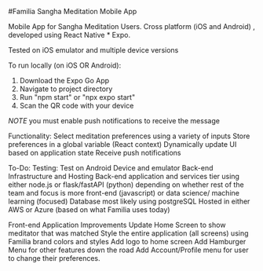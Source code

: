 #Familia Sangha Meditation Mobile App

Mobile App for Sangha Meditation Users. 
Cross platform (iOS and Android) , developed using React Native * Expo.

Tested on iOS emulator and multiple device versions

To run locally (on iOS OR Android):
1. Download the Expo Go App
2. Navigate to project directory
3. Run "npm start" or "npx expo start"
4. Scan the QR code with your device

*NOTE* you must enable push notifications to receive the message

Functionality:
Select meditation preferences using a variety of inputs
Store preferences in a global variable (React context)
Dynamically update UI based on application state
Receive push notifications





To-Do:
Testing:
Test on Android Device and emulator
Back-end Infrastructure and Hosting
Back-end application and services tier using either node.js or flask/fastAPI (python) depending on whether rest of the team and focus is more front-end (javascript) or data science/ machine learning (focused)
Database most likely using postgreSQL
Hosted in either AWS or Azure (based on what Familia uses today)

Front-end Application Improvements
Update Home Screen to show meditator that was matched 
Style the entire application (all screens) using Familia brand colors and styles
Add logo to home screen
Add Hamburger Menu for other features down the road
Add Account/Profile menu for user to change their preferences.
